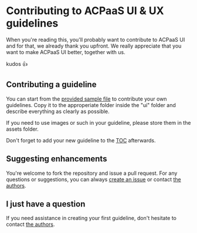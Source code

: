 # Contributing to ACPaaS UI & UX guidelines

When you're reading this, you'll probably want to contribute to ACPaaS UI and for that, we already thank you upfront. We really appreciate that you want to make ACPaaS UI better, together with us.

kudos :+1:

## Contributing a guideline

You can start from the [provided sample file](ui/template-copy-this.md) to contribute your own guidelines. Copy it to the approperiate folder inside the "ui" folder and describe everything as clearly as possible.

If you need to use images or such in your guideline, please store them in the assets folder.

Don't forget to add your new guideline to the [TOC](TOC.md) afterwards.

## Suggesting enhancements

You're welcome to fork the repository and issue a pull request. For any questions or suggestions, you can always [create an issue](https://github.com/digipolisantwerp/ui-ux-guidelines/issues/new) or contact [the authors](README.md).

## I just have a question

If you need assistance in creating your first guideline, don't hesitate to contact [the authors](README.md).
